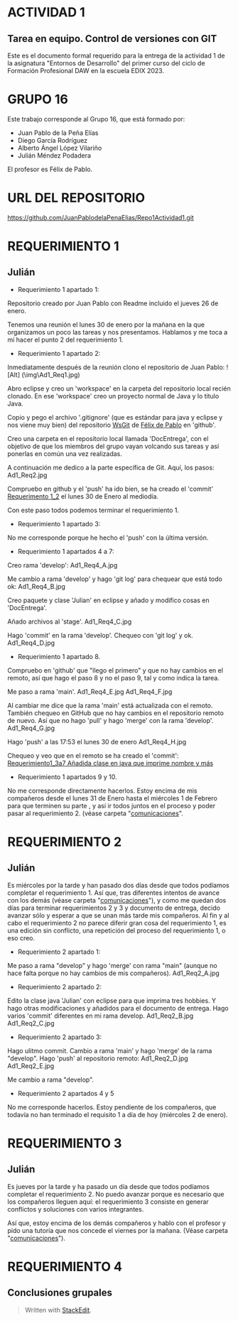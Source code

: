 ﻿# ACTIVIDAD 1 

## Tarea en equipo. Control de versiones con GIT
Este es el documento formal requerido para la entrega de la actividad 1 de la asignatura "Entornos de Desarrollo" del primer curso del ciclo de Formación Profesional DAW en la escuela EDIX 2023.
# GRUPO 16
Este trabajo corresponde al Grupo 16, que está formado por:
 - Juan Pablo de la Peña Elías
 - Diego García Rodríguez
 - Alberto Ángel López Vilariño
 - Julián Méndez Podadera

El profesor  es Félix de Pablo.
# URL DEL REPOSITORIO


https://github.com/JuanPablodelaPenaElias/Repo1Actividad1.git

# REQUERIMIENTO 1
## Julián

 - Requerimiento 1 apartado 1:
 
Repositorio creado por Juan Pablo con Readme incluido el jueves 26 de enero.

Tenemos una reunión el lunes 30 de enero por la mañana en la que organizamos un poco las tareas y nos presentamos. Hablamos y me toca a mí hacer el punto 2 del requerimiento 1.

 - Requerimiento 1 apartado 2:

Inmediatamente después de la reunión clono el repositorio de Juan Pablo:
![Alt] (\img\Ad1_Req1.jpg)

Abro eclipse y creo un 'workspace' en la carpeta del repositorio local recién clonado. En ese 'workspace' creo un proyecto normal de Java y lo titulo Java.
 
Copio y pego el archivo '.gitignore' (que es estándar para java y eclipse y nos viene muy bien) del repositorio  [WsGit](https://github.com/fdepablo/WsGit) de [Félix de Pablo](https://github.com/fdepablo) en 'github'.

Creo una carpeta en el repositorio local llamada 'DocEntrega', con el objetivo de que los miembros del grupo vayan volcando sus tareas y así ponerlas en común una vez realizadas.

A continuación me dedico a la parte específica de Git. Aquí, los pasos:
Ad1_Req2.jpg

Compruebo en github y el 'push' ha ido bien, se ha creado el 'commit' [Requerimento 1_2](https://github.com/JuanPablodelaPenaElias/Repo1Actividad1/commit/d9335b266bca144152fa71de345430a92d484338) el lunes 30 de Enero al mediodía.

Con este paso todos podemos terminar el requerimiento 1.

- Requerimiento 1 apartado 3:

No me corresponde porque he hecho el 'push' con la última versión.

- Requerimiento 1 apartados 4 a 7:

Creo rama 'develop':
Ad1_Req4_A.jpg

Me cambio a rama 'develop' y hago 'git log' para chequear que está todo ok:
Ad1_Req4_B.jpg

Creo paquete y clase 'Julian' en eclipse y añado y modifico cosas en 'DocEntrega'.

Añado archivos al 'stage'.
Ad1_Req4_C.jpg

Hago 'commit' en la rama 'develop'.
Chequeo con 'git log' y ok.
Ad1_Req4_D.jpg

- Requerimiento 1 apartado 8.

Compruebo en 'github' que "llego el primero" y que no hay cambios en el remoto, así que hago el paso 8 y no el paso 9, tal y como indica la tarea.

Me paso a rama 'main'. 
Ad1_Req4_E.jpg
Ad1_Req4_F.jpg

Al cambiar me dice que la rama 'main' está actualizada con el remoto. También chequeo en GitHub que no hay cambios en el repositorio remoto de nuevo. Así que no hago 'pull' y hago 'merge' con la rama 'develop'.
Ad1_Req4_G.jpg

Hago 'push' a las 17:53 el lunes 30 de enero
Ad1_Req4_H.jpg

Chequeo y veo que en el remoto se ha creado el 'commit': [Requerimiento1_3a7 Añadida clase en java que imprime nombre y más](https://github.com/JuanPablodelaPenaElias/Repo1Actividad1/commit/0ddd9d51afac599f737cbe1121ab12e127bb6d44)

- Requerimiento 1 apartados 9 y 10.

No me corresponde directamente hacerlos. Estoy encima de mis compañeros desde el lunes 31 de Enero hasta el miércoles 1 de Febrero para que terminen su parte , y así ir todos juntos en el proceso y poder pasar al requerimiento 2. (véase carpeta "[comunicaciones](https://github.com/JuanPablodelaPenaElias/Repo1Actividad1/tree/main/DocEntrega/julian/comunicaciones)".

# REQUERIMIENTO 2
## Julián

Es miércoles por la tarde y han pasado dos días desde que todos podíamos completar el requerimiento 1. Así que, tras diferentes intentos de avance con los demás  (véase carpeta "[comunicaciones](https://github.com/JuanPablodelaPenaElias/Repo1Actividad1/tree/main/DocEntrega/julian/comunicaciones)"), y como me quedan dos días para terminar requerimientos 2 y 3 y documento de entrega, decido avanzar sólo y esperar a que se unan más tarde mis compañeros. Al fin y al cabo el requerimiento 2 no parece diferir gran cosa del requerimiento 1, es una edición sin conflicto, una repetición del proceso del requerimiento 1, o eso creo.

 - Requerimiento 2 apartado 1:

Me paso a rama "develop" y hago 'merge' con rama "main" (aunque no hace falta porque no hay cambios de mis compañeros).
Ad1_Req2_A.jpg

 - Requerimiento 2 apartado 2:

Edito la clase java 'Julian' con eclipse para que imprima tres hobbies. Y hago otras modificaciones y añadidos para el documento de entrega. Hago varios 'commit' diferentes en mi rama develop.
Ad1_Req2_B.jpg
Ad1_Req2_C.jpg

 - Requerimiento 2 apartado 3:

Hago ulitmo commit. 
Cambio a rama 'main' y hago 'merge' de la rama "develop". Hago 'push' al repositorio remoto:
Ad1_Req2_D.jpg
Ad1_Req2_E.jpg

Me cambio a rama "develop".

- Requerimiento 2 apartados 4 y 5

No me corresponde hacerlos. Estoy pendiente de los compañeros, que todavía no han terminado el requisito 1 a día de hoy (miércoles 2 de enero). 

# REQUERIMIENTO 3
## Julián

Es jueves por la tarde y ha pasado un día desde que todos podíamos completar el requerimiento 2. No puedo avanzar porque es necesario que los compañeros lleguen aquí: el requerimiento 3 consiste en generar conflictos y soluciones con varios integrantes.

Así que, estoy encima de los demás compañeros y hablo con el profesor y pido una tutoría que nos concede el viernes por la mañana.  (Véase carpeta "[comunicaciones](https://github.com/JuanPablodelaPenaElias/Repo1Actividad1/tree/main/DocEntrega/julian/comunicaciones)").

# REQUERIMIENTO 4
## Conclusiones grupales
































> Written with [StackEdit](https://stackedit.io/).


